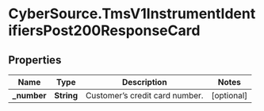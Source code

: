 # CyberSource.TmsV1InstrumentIdentifiersPost200ResponseCard

## Properties
Name | Type | Description | Notes
------------ | ------------- | ------------- | -------------
**_number** | **String** | Customer’s credit card number. | [optional] 


